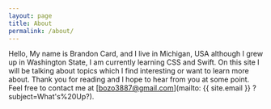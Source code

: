 ```yaml
---
layout: page
title: About
permalink: /about/
---
```


Hello, My name is Brandon Card, and I live in Michigan, USA although I grew up in Washington State, I am currently learning CSS and Swift. On this site I will be talking about topics which I find interesting or want to learn more about. Thank you for reading and I hope to hear from you at some point.
Feel free to contact me at [bozo3887@gmail.com](mailto: {{ site.email }} ?subject=What's%20Up?).

[jekyll-organization]: https://github.com/jekyll
